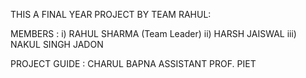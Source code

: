 THIS A FINAL YEAR PROJECT BY TEAM RAHUL:

MEMBERS : i) RAHUL SHARMA (Team Leader)
         ii) HARSH  JAISWAL
        iii) NAKUL SINGH JADON
        
PROJECT GUIDE :     CHARUL BAPNA
                ASSISTANT PROF. PIET
